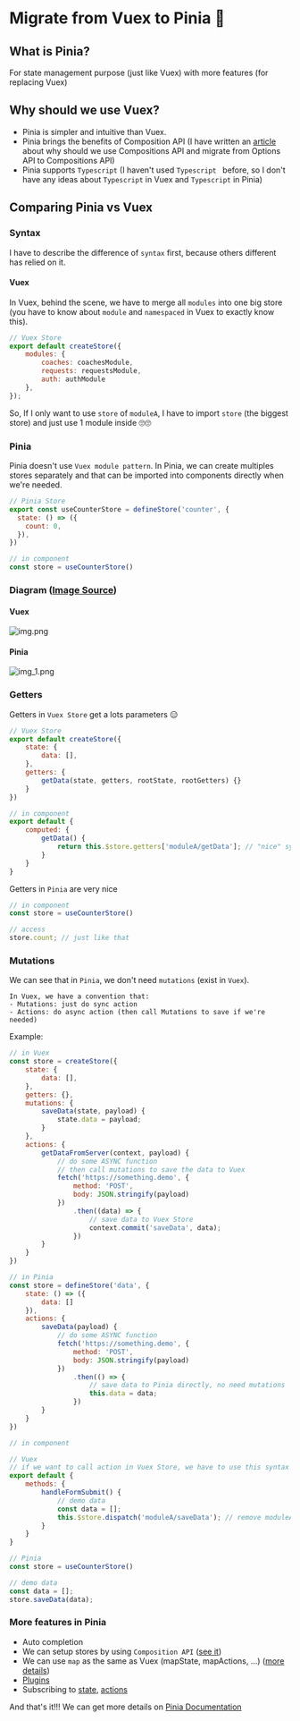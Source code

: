 # Migrate from Vuex to Pinia 🍍

##  What is Pinia?

For state management purpose (just like Vuex) with more features (for replacing Vuex)

## Why should we use Vuex?

- Pinia is simpler and intuitive than Vuex.
- Pinia brings the benefits of Composition API (I have written an [article](https://github.com/vuquangpham/compositions-api-vuejs) about why should we use Compositions API and migrate from Options API to Compositions API)
- Pinia supports `Typescript` (I haven't used `Typescript ` before, so I don't have any ideas about `Typescript` in Vuex and `Typescript` in Pinia)

## Comparing Pinia vs Vuex

### Syntax

I have to describe the difference of `syntax` first, because others different has relied on it.

#### Vuex

In Vuex, behind the scene, we have to merge all `modules` into one big store (you have to know about `module` and `namespaced` in Vuex to exactly know this).

```javascript
// Vuex Store
export default createStore({
    modules: {
        coaches: coachesModule,
        requests: requestsModule,
        auth: authModule
    },
});
```

So, If I only want to use `store` of `moduleA`, I have to import `store` (the biggest store) and just use 1 module inside 🙄🙄

### Pinia

Pinia doesn't use `Vuex module pattern`. In Pinia, we can create multiples stores separately and that can be imported into components directly when we're needed.

```javascript
// Pinia Store
export const useCounterStore = defineStore('counter', {
  state: () => ({
    count: 0,
  }),
})

// in component
const store = useCounterStore()
```

### Diagram ([Image Source](https://betterprogramming.pub/testing-pinia-is-vuex-out-43e0531824f5))

#### Vuex

![img.png](images/img.png)

#### Pinia

![img_1.png](images/img_1.png)

### Getters

Getters in `Vuex Store` get a lots parameters 😑

````javascript
// Vuex Store
export default createStore({
    state: {
        data: [],
    },
    getters: {
        getData(state, getters, rootState, rootGetters) {}
    }
})

// in component
export default {
    computed: {
        getData() {
            return this.$store.getters['moduleA/getData']; // "nice" syntax
        }
    }
}
````

Getters in `Pinia` are very nice

```javascript
// in component
const store = useCounterStore()

// access
store.count; // just like that

```

### Mutations

We can see that in `Pinia`, we don't need `mutations` (exist in `Vuex`).

```
In Vuex, we have a convention that: 
- Mutations: just do sync action
- Actions: do async action (then call Mutations to save if we're needed) 
```

Example:

```javascript
// in Vuex
const store = createStore({
    state: {
        data: [],
    },
    getters: {},
    mutations: {
        saveData(state, payload) {
            state.data = payload;
        }
    },
    actions: {
        getDataFromServer(context, payload) {
            // do some ASYNC function
            // then call mutations to save the data to Vuex
            fetch('https://something.demo', {
                method: 'POST',
                body: JSON.stringify(payload)
            })
                .then((data) => {
                    // save data to Vuex Store
                    context.commit('saveData', data);
                })
        }
    }
})

// in Pinia
const store = defineStore('data', {
    state: () => ({
        data: []
    }),
    actions: {
        saveData(payload) {
            // do some ASYNC function
            fetch('https://something.demo', {
                method: 'POST',
                body: JSON.stringify(payload)
            })
                .then(() => {
                    // save data to Pinia directly, no need mutations
                    this.data = data;
                })
        }
    }
})

// in component

// Vuex
// if we want to call action in Vuex Store, we have to use this syntax
export default {
    methods: {
        handleFormSubmit() {
            // demo data
            const data = [];
            this.$store.dispatch('moduleA/saveData'); // remove moduleA if we didn't use the namespaced feature
        }
    }
}

// Pinia
const store = useCounterStore()

// demo data
const data = [];
store.saveData(data);
```

### More features in Pinia

- Auto completion
- We can setup stores by using `Composition API` ([see it](https://pinia.vuejs.org/core-concepts/#setup-stores))
- We can use `map` as the same as Vuex (mapState, mapActions, ...) ([more details](https://pinia.vuejs.org/core-concepts/))
- [Plugins](https://pinia.vuejs.org/core-concepts/plugins.html) 
- Subscribing to [state](https://pinia.vuejs.org/core-concepts/state.html#subscribing-to-the-state), [actions](https://pinia.vuejs.org/core-concepts/actions.html#subscribing-to-actions)

And that's it!!! We can get more details on [Pinia Documentation](https://pinia.vuejs.org/)

